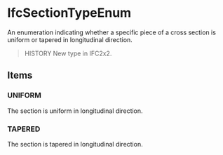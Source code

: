 # IfcSectionTypeEnum

An enumeration indicating whether a specific piece of a cross section is uniform or tapered in longitudinal direction.

> HISTORY  New type in IFC2x2.

## Items

### UNIFORM
The section is uniform in longitudinal direction.

### TAPERED
The section is tapered in longitudinal direction.
